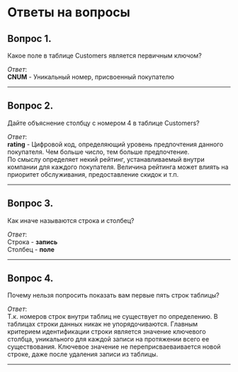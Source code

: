 # Ответы на вопросы 

## Вопрос 1. 

Какое поле в таблице Customers является первичным ключом? 

*Ответ*:<br>
**CNUM** - Уникальный номер, присвоенный покупателю

---

## Вопрос 2. 

Дайте объяснение столбцу с номером 4 в таблице Customers? 

*Ответ*:<br>
**rating** - Цифровой код, определяющий уровень предпочтения данного покупателя. Чем больше число, тем больше предпочтение.<br>
По смыслу определяет некий рейтинг, устанавливаемый внутри компании для каждого покупателя. Величина рейтинга может влиять на 
приоритет обслуживания, предоставление скидок и т.п.

---

## Вопрос 3. 

Как иначе называются строка и столбец? 

*Ответ*:<br>
Строка - **запись**<br>
Столбец - **поле**

---

## Вопрос 4. 

Почему нельзя попросить показать вам первые пять строк таблицы? 

*Ответ*:<br>
Т.к. номеров строк внутри таблиц не существует по определению.
В таблицах строки данных никак не упорядочиваются. Главным критерием идентификации строки является значение ключевого столбца, уникального для каждой записи на протяжении всего ее существования. Ключевое значение не переприсваеваивается новой строке, даже после удаления записи из таблицы.

---
